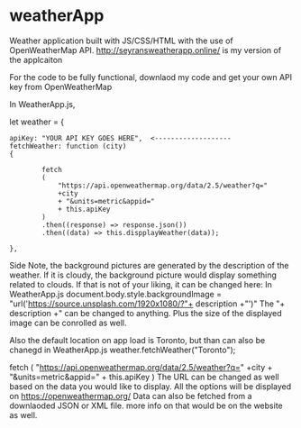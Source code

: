 # weatherApp
Weather application built with JS/CSS/HTML with the use of OpenWeatherMap API. 
http://seyransweatherapp.online/ is my version of the applcaiton 

For the code to be fully functional, downlaod my code and get your own API key from OpenWeatherMap 

In WeatherApp.js, 

let weather = {

    apiKey: "YOUR API KEY GOES HERE",  <-------------------
    fetchWeather: function (city)
    {
        
            fetch
            (
                "https://api.openweathermap.org/data/2.5/weather?q="
                +city
                + "&units=metric&appid=" 
                + this.apiKey
            )
            .then((response) => response.json())
            .then((data) => this.dispplayWeather(data));
        
    },

Side Note, the background pictures are generated by the description of the weather. If it is cloudy, the background picture would display something related to clouds. 
If that is not of your liking, it can be changed here:
In WeatherApp.js
 document.body.style.backgroundImage = "url('https://source.unsplash.com/1920x1080/?"+ description +"')"
 The "+ description +" can be changed to anything. Plus the size of the displayed image can be conrolled as well. 
 
 Also the default location on app load is Toronto, but than can also be chanegd in WeatherApp.js
 weather.fetchWeather("Toronto"); 


fetch
            (
                "https://api.openweathermap.org/data/2.5/weather?q="
                +city
                + "&units=metric&appid=" 
                + this.apiKey
            )
            The URL can be changed as well based on the data you would like to display. All the options will be displayed on https://openweathermap.org/
Data can also be fetched from a downlaoded JSON or XML file. more info on that would be on the website as well. 
